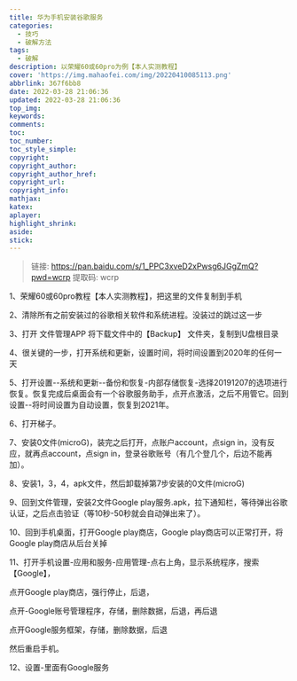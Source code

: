 ```yaml
---
title: 华为手机安装谷歌服务
categories:
  - 技巧
  - 破解方法
tags:
  - 破解
description: 以荣耀60或60pro为例【本人实测教程】
cover: 'https://img.mahaofei.com/img/20220410085113.png'
abbrlink: 367f6bb8
date: 2022-03-28 21:06:36
updated: 2022-03-28 21:06:36
top_img:
keywords:
comments:
toc:
toc_number:
toc_style_simple:
copyright:
copyright_author:
copyright_author_href:
copyright_url:
copyright_info:
mathjax:
katex:
aplayer:
highlight_shrink:
aside:
stick:
---
```



>链接: https://pan.baidu.com/s/1_PPC3xveD2xPwsg6JGgZmQ?pwd=wcrp 
>提取码: wcrp

1、荣耀60或60pro教程【本人实测教程】，把这里的文件复制到手机

2、清除所有之前安装过的谷歌相关软件和系统进程。没装过的跳过这一步

3、打开 文件管理APP 将下载文件中的【Backup】 文件夹，复制到U盘根目录

4、很关键的一步，打开系统和更新，设置时间，将时间设置到2020年的任何一天

5、打开设置--系统和更新--备份和恢复-内部存储恢复-选择20191207的选项进行恢复。恢复完成后桌面会有一个谷歌服务助手，点开点激活，之后不用管它。回到设置--将时间设置为自动设置，恢复到2021年。

6、打开梯子。

7、安装0文件(microG)，装完之后打开，点账户account，点sign in，没有反应，就再点account，点sign in，登录谷歌账号（有几个登几个，后边不能再加）。

8、安装1，3，4，apk文件，然后卸载掉第7步安装的0文件(microG)

9、回到文件管理，安装2文件Google play服务.apk，拉下通知栏，等待弹出谷歌认证，之后点击验证（等10秒-50秒就会自动弹出来了）。

10、回到手机桌面，打开Google play商店，Google play商店可以正常打开，将Google play商店从后台关掉

11、打开手机设置-应用和服务-应用管理-点右上角，显示系统程序，搜索【Google】，

点开Google play商店，强行停止，后退，

点开-Google账号管理程序，存储，删除数据，后退，再后退

点开Google服务框架，存储，删除数据，后退

然后重启手机。

12、设置-里面有Google服务


